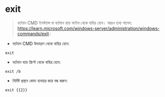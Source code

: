 # exit

> বর্তমান CMD ইনস্ট্যান্স বা বর্তমান ব্যাচ ফাইল থেকে বাহির হোন।
> আরও তথ্য পাবেন: <https://learn.microsoft.com/windows-server/administration/windows-commands/exit>।

- বর্তমান CMD উদাহরণ থেকে বাহির হোন:

`exit`

- বর্তমান ব্যাচ স্ক্রিপ্ট থেকে বাহির হোন:

`exit /b`

- নির্দিষ্ট প্রস্থান কোড ব্যবহার করে বন্ধ করুন:

`exit {{2}}`
